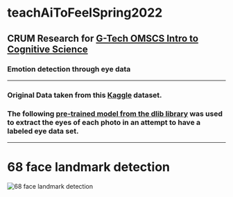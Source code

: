 # teachAiToFeelSpring2022

## CRUM Research for [G-Tech OMSCS Intro to Cognitive Science](https://omscs.gatech.edu/cs-6795-introduction-cognitive-science)

### Emotion detection through eye data

---


### Original Data taken from this [Kaggle](https://www.kaggle.com/brsdincer/eyes-image-dataset-for-machine-learning) dataset.


### The following [pre-trained model from the dlib library](http://dlib.net/) was used to extract the eyes of each photo in an attempt to have a labeled eye data set.

---
# 68 face landmark detection

![68 face landmark detection](https://s3.ap-south-1.amazonaws.com/s3.studytonight.com/curious/uploads/pictures/1592469192-74364.png)
